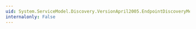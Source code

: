 ```yaml
---
uid: System.ServiceModel.Discovery.VersionApril2005.EndpointDiscoveryMetadataApril2005
internalonly: False
---
```

